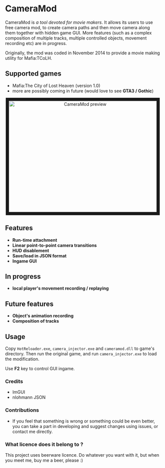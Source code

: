 # CameraMod

CameraMod is *a tool devoted for movie makers*. It allows its users to use free camera mod, to create camera paths and then move camera along them together with hidden game GUI. More features (such as a complex composition of multiple tracks, multiple controlled objects, movement recording etc) are in progress.

Originally, the mod was coded in November 2014 to provide a movie making utility for Mafia:TCoLH.  

## Supported games
* Mafia:The City of Lost Heaven (version 1.0)
* more are possibly coming in future (would love to see **GTA3 / Gothic**)

<div align=center>

<a href="http://www.youtube.com/watch?feature=player_embedded&v=cbWiwHvqdX8
" target="_blank"><img src="http://img.youtube.com/vi/cbWiwHvqdX8/0.jpg" 
alt="CameraMod preview" width="480" height="360" border="10" /></a>

</div>

## Features

- **Run-time attachment**
- **Linear point-to-point camera transitions**
- **HUD disablement**
- **Save/load in JSON format**
- **Ingame GUI**

## In progress ##
- **local player's movement recording / replaying**
## Future features
- **Object's animation recording**
- **Composition of tracks**

## Usage
Copy `HotReloader.exe`, `camera_injector.exe` and `cameramod.dll` to game's directory.
Then run the original game, and run `camera_injector.exe` to load the modification.

Use **F2** key to control GUI ingame.

### Credits ###
- ImGUI
- nlohmann JSON

### Contributions ###
* If you feel that something is wrong or something could be even better, you can take a part in developing and suggest changes
using issues, or contact me directly.

### What licence does it belong to ? ###

This project uses beerware licence. Do whatever you want with it, but when you meet me, buy me a beer, please :)
